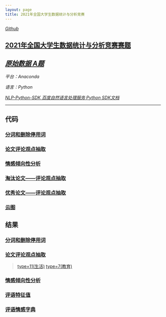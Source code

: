 ```yaml
---
layout: page
title: 2021年全国大学生数据统计与分析竞赛
---
```

[*Github*](https://chenxiaolong2019.github.io/Data-Statistics-and-Analysis-Competition/)

## [2021年全国大学生数据统计与分析竞赛赛题](https://chenxiaolong2019.github.io/Data-Statistics-and-Analysis-Competition//2021年全国大学生数据统计与分析竞赛赛题.zip)
## [*原始数据 A题*](https://chenxiaolong2019.github.io/Data-Statistics-and-Analysis-Competition/A题.docx)

*平台：Anaconda*

*语言：Python*

[*NLP-Python-SDK 百度自然语言处理服务 Python SDK文档*](https://ai.baidu.com/ai-doc/NLP/tk6z52b9z)

---

## **代码**
### [分词和删除停用词](https://chenxiaolong2019.github.io/Data-Statistics-and-Analysis-Competition/分词和删除停用词.py)
### [论文评论观点抽取](https://chenxiaolong2019.github.io/Data-Statistics-and-Analysis-Competition/论文评论观点抽取.py)
### [情感倾向性分析](https://chenxiaolong2019.github.io/Data-Statistics-and-Analysis-Competition/情感倾向性分析.py)
### [淘汰论文——评论观点抽取](https://chenxiaolong2019.github.io/Data-Statistics-and-Analysis-Competition/淘汰论文——评论观点抽取.py)
### [优秀论文——评论观点抽取](https://chenxiaolong2019.github.io/Data-Statistics-and-Analysis-Competition/优秀论文——评论观点抽取.py)
### [云图](https://chenxiaolong2019.github.io/Data-Statistics-and-Analysis-Competition/云图.py)

## **结果**
### [分词和删除停用词](https://chenxiaolong2019.github.io/Data-Statistics-and-Analysis-Competition/result)
### [论文评论观点抽取](https://chenxiaolong2019.github.io/Data-Statistics-and-Analysis-Competition/result)
> [type=11(生活)](https://chenxiaolong2019.github.io/Data-Statistics-and-Analysis-Competition/result)
> [type=7(教育)](https://chenxiaolong2019.github.io/Data-Statistics-and-Analysis-Competition/result)

### [情感倾向性分析](https://chenxiaolong2019.github.io/Data-Statistics-and-Analysis-Competition/result)
### [评语特征值](https://chenxiaolong2019.github.io/Data-Statistics-and-Analysis-Competition/result)
### [评语情感字典](https://chenxiaolong2019.github.io/Data-Statistics-and-Analysis-Competition/result)
